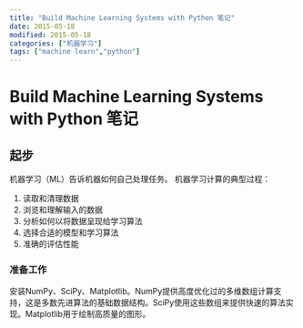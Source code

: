 ```yaml
---
title: "Build Machine Learning Systems with Python 笔记"
date: 2015-05-18
modified: 2015-05-18
categories: ["机器学习"]
tags: ["machine learn","python"]
---
```


# Build Machine Learning Systems with Python 笔记
## 起步
机器学习（ML）告诉机器如何自己处理任务。
机器学习计算的典型过程：
1. 读取和清理数据
2. 浏览和理解输入的数据
3. 分析如何以将数据呈现给学习算法
4. 选择合适的模型和学习算法
5. 准确的评估性能
### 准备工作
安装NumPy、SciPy、Matplotlib。NumPy提供高度优化过的多维数组计算支持，这是多数先进算法的基础数据结构。SciPy使用这些数组来提供快速的算法实现。Matplotlib用于绘制高质量的图形。
